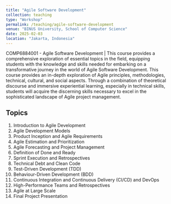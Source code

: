 ```yaml
---
title: "Agile Software Development"
collection: teaching
type: "Workshop"
permalink: /teaching/agile-software-development
venue: "BINUS University, School of Computer Science"
date: 2025-02-03
location: "Jakarta, Indonesia"
---
```


COMP6884001 - Agile Software Development | This course provides a comprehensive exploration of essential topics in the field, equipping students with the knowledge and skills needed for embarking on a transformative journey in the world of Agile Software Development. This course provides an in-depth exploration of Agile principles, methodologies, technical, cultural, and social aspects. Through a combination of theoretical discourse and immersive experiential learning, especially in technical skills, students will acquire the discerning skills necessary to excel in the sophisticated landscape of Agile project management.

## Topics
1. Introduction to Agile Development
2. Agile Development Models
3. Product Inception and Agile Requirements
4. Agile Estimation and Prioritization
5. Agile Forecasting and Project Management
6. Definition of Done and Ready
7. Sprint Execution and Retrospectives
8. Technical Debt and Clean Code
9. Test-Driven Development (TDD)
10. Behaviour-Driven Development (BDD)
11. Continuous Integration and Continuous Delivery (CI/CD) and DevOps
12. High-Performance Teams and Retrospectives
13. Agile at Large Scale
14. Final Project Presentation
